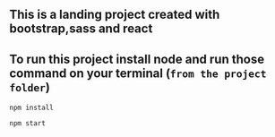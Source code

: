 ## This is a landing project created with bootstrap,sass and react

## To run this project install node and run those command on your terminal (`from the project folder`)

`npm install`

`npm start`
